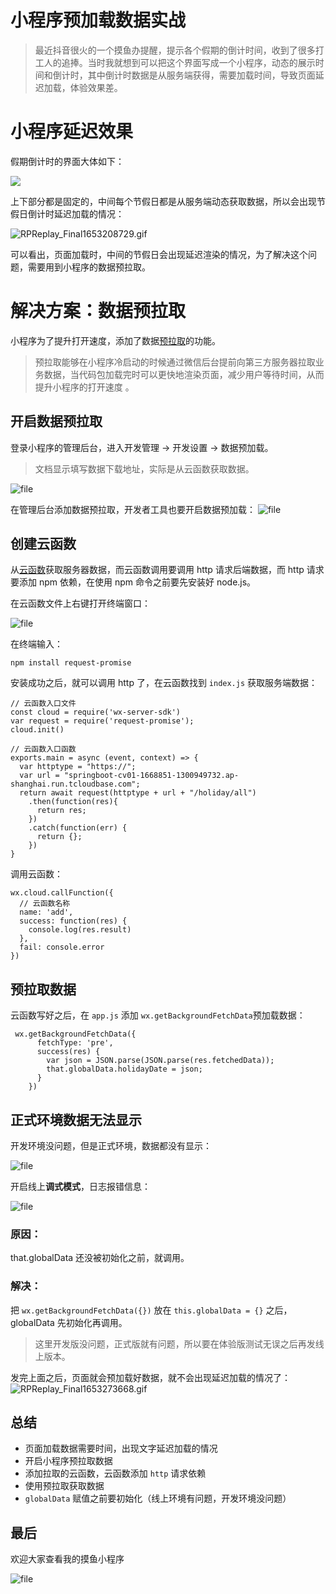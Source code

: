 # 小程序预加载数据实战

>最近抖音很火的一个摸鱼办提醒，提示各个假期的倒计时间，收到了很多打工人的追捧。当时我就想到可以把这个界面写成一个小程序，动态的展示时间和倒计时，其中倒计时数据是从服务端获得，需要加载时间，导致页面延迟加载，体验效果差。

# 小程序延迟效果

假期倒计时的界面大体如下：

![](http://image.openwrite.cn/27106_1E7A50EFEBC04E488F355638F96737C8)

上下部分都是固定的，中间每个节假日都是从服务端动态获取数据，所以会出现节假日倒计时延迟加载的情况：

![RPReplay_Final1653208729.gif](https://upload-images.jianshu.io/upload_images/9624625-e4038fc6a7aa29d3.gif?imageMogr2/auto-orient/strip)

可以看出，页面加载时，中间的节假日会出现延迟渲染的情况，为了解决这个问题，需要用到小程序的数据预拉取。

# 解决方案：数据预拉取
小程序为了提升打开速度，添加了数据[预拉取](https://developers.weixin.qq.com/miniprogram/dev/framework/ability/pre-fetch.html)的功能。

>预拉取能够在小程序冷启动的时候通过微信后台提前向第三方服务器拉取业务数据，当代码包加载完时可以更快地渲染页面，减少用户等待时间，从而提升小程序的打开速度 。

## 开启数据预拉取
登录小程序的管理后台，进入开发管理 -> 开发设置 -> 数据预加载。
> 文档显示填写数据下载地址，实际是从云函数获取数据。

![file](http://image.openwrite.cn/27106_9097D892300C4574AE7717DFC0DA0F03)

在管理后台添加数据预拉取，开发者工具也要开启数据预加载：
![file](http://image.openwrite.cn/27106_9761BBB638BB471A8AB8FF79F28BE806)

## 创建云函数
从[云函数](https://developers.weixin.qq.com/miniprogram/dev/wxcloud/guide/functions/getting-started.html)获取服务器数据，而云函数调用要调用 http 请求后端数据，而 http 请求要添加 npm 依赖，在使用 npm 命令之前要先安装好 node.js。

在云函数文件上右键打开终端窗口：

![file](http://image.openwrite.cn/27106_EB1A7555DD484E04B0D3782D71F9A1A6)

在终端输入：
```
npm install request-promise
```

安装成功之后，就可以调用 http 了，在云函数找到 `index.js` 获取服务端数据：
```
// 云函数入口文件
const cloud = require('wx-server-sdk')
var request = require('request-promise');
cloud.init()

// 云函数入口函数
exports.main = async (event, context) => {
  var httptype = "https://";
  var url = "springboot-cv01-1668851-1300949732.ap-shanghai.run.tcloudbase.com";
  return await request(httptype + url + "/holiday/all")
    .then(function(res){
      return res;
    })
    .catch(function(err) {
      return {};
    })
}
```

调用云函数：
```
wx.cloud.callFunction({
  // 云函数名称
  name: 'add',
  success: function(res) {
    console.log(res.result) 
  },
  fail: console.error
})

```

## 预拉取数据
云函数写好之后，在 `app.js` 添加 `wx.getBackgroundFetchData`预加载数据：
```
 wx.getBackgroundFetchData({
      fetchType: 'pre',
      success(res) {
        var json = JSON.parse(JSON.parse(res.fetchedData));
        that.globalData.holidayDate = json;
      }
    })
```

## 正式环境数据无法显示
开发环境没问题，但是正式环境，数据都没有显示：

![file](http://image.openwrite.cn/27106_BE626E87BBF1423B9D118557A9556AA5)

开启线上**调式模式**，日志报错信息：

![file](http://image.openwrite.cn/27106_E90B76E8A31C4EFA83231BCDA8E95B47)

### 原因：

that.globalData 还没被初始化之前，就调用。

### 解决：

把 `wx.getBackgroundFetchData({})` 放在 `this.globalData = {}` 之后，globalData 先初始化再调用。

> 这里开发版没问题，正式版就有问题，所以要在体验版测试无误之后再发线上版本。

发完上面之后，页面就会预加载好数据，就不会出现延迟加载的情况了：
![RPReplay_Final1653273668.gif](https://upload-images.jianshu.io/upload_images/9624625-ab68079a244e5d65.gif?imageMogr2/auto-orient/strip)

## 总结
* 页面加载数据需要时间，出现文字延迟加载的情况
* 开启小程序预拉取数据
* 添加拉取的云函数，云函数添加 `http` 请求依赖
* 使用预拉取获取数据
* `globalData` 赋值之前要初始化（线上环境有问题，开发环境没问题）

## 最后

欢迎大家查看我的摸鱼小程序

![file](http://image.openwrite.cn/27106_D823E811C72345C08F2BED6C81D7C0EA)

